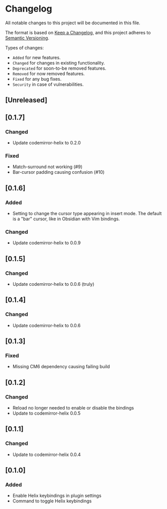 # Changelog

All notable changes to this project will be documented in this file.

The format is based on [Keep a Changelog](https://keepachangelog.com/en/1.1.0/),
and this project adheres to [Semantic Versioning](https://semver.org/spec/v2.0.0.html).

Types of changes:

- `Added` for new features.
- `Changed` for changes in existing functionality.
- `Deprecated` for soon-to-be removed features.
- `Removed` for now removed features.
- `Fixed` for any bug fixes.
- `Security` in case of vulnerabilities.

## [Unreleased]

## [0.1.7]

### Changed

- Update codemirror-helix to 0.2.0

### Fixed

- Match-surround not working (#9)
- Bar-cursor padding causing confusion (#10)

## [0.1.6]

### Added

- Setting to change the cursor type appearing in insert mode. The default is a "bar" cursor, like in Obsidian with Vim bindings.

### Changed

- Update codemirror-helix to 0.0.9

## [0.1.5]

### Changed

- Update codemirror-helix to 0.0.6 (truly)

## [0.1.4]

### Changed

- Update codemirror-helix to 0.0.6

## [0.1.3]

### Fixed

- Missing CM6 dependency causing failing build

## [0.1.2]

### Changed

- Reload no longer needed to enable or disable the bindings
- Update to codemirror-helix 0.0.5

## [0.1.1]

### Changed

- Update to codemirror-helix 0.0.4

## [0.1.0]

### Added

- Enable Helix keybindings in plugin settings
- Command to toggle Helix keybindings
